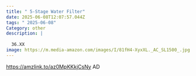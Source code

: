 ```yaml
---
title: " 5-Stage Water Filter"
date: 2025-06-08T12:07:57.044Z
tags: " 2025-06-08"
Category: other
description: |
  
  36.XX 
image: https://m.media-amazon.com/images/I/81fH4-XyxXL._AC_SL1500_.jpg
---
```

https://amzlink.to/az0MpKKkjCsNy      AD